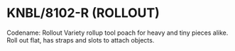 # KNBL/8102-R (ROLLOUT)
Codename: Rollout Variety rollup tool poach for heavy and tiny pieces alike. Roll out flat, has straps and slots to attach objects.
